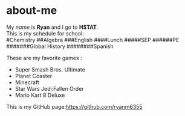 # about-me

My _name_ is **Ryan** and I go to **HSTAT**.  
This is my schedule for school:  
#Chemistry
##Algebra
###English
####Lunch
#####SEP
######PE
#######Global History
########Spanish  
  
These are my favorite games :
* Super Smash Bros. Ultimate
* Planet Coaster
* Minecraft
* Star Wars Jedi:Fallen Order
* Mario Kart 8 Deluxe  
  
This is my GitHub page:https://github.com/ryanm6355